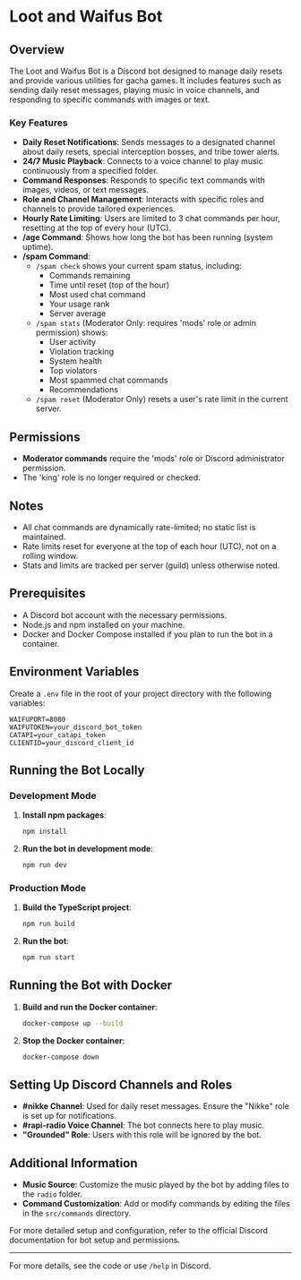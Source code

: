 # Loot and Waifus Bot

## Overview

The Loot and Waifus Bot is a Discord bot designed to manage daily resets and provide various utilities for gacha games. It includes features such as sending daily reset messages, playing music in voice channels, and responding to specific commands with images or text.

### Key Features

- **Daily Reset Notifications**: Sends messages to a designated channel about daily resets, special interception bosses, and tribe tower alerts.
- **24/7 Music Playback**: Connects to a voice channel to play music continuously from a specified folder.
- **Command Responses**: Responds to specific text commands with images, videos, or text messages.
- **Role and Channel Management**: Interacts with specific roles and channels to provide tailored experiences.
- **Hourly Rate Limiting**: Users are limited to 3 chat commands per hour, resetting at the top of every hour (UTC).
- **/age Command**: Shows how long the bot has been running (system uptime).
- **/spam Command**:
  - `/spam check` shows your current spam status, including:
    - Commands remaining
    - Time until reset (top of the hour)
    - Most used chat command
    - Your usage rank
    - Server average
  - `/spam stats` (Moderator Only: requires 'mods' role or admin permission) shows:
    - User activity
    - Violation tracking
    - System health
    - Top violators
    - Most spammed chat commands
    - Recommendations
  - `/spam reset` (Moderator Only) resets a user's rate limit in the current server.

## Permissions

- **Moderator commands** require the 'mods' role or Discord administrator permission.
- The 'king' role is no longer required or checked.

## Notes

- All chat commands are dynamically rate-limited; no static list is maintained.
- Rate limits reset for everyone at the top of each hour (UTC), not on a rolling window.
- Stats and limits are tracked per server (guild) unless otherwise noted.

## Prerequisites

- A Discord bot account with the necessary permissions.
- Node.js and npm installed on your machine.
- Docker and Docker Compose installed if you plan to run the bot in a container.

## Environment Variables

Create a `.env` file in the root of your project directory with the following variables:

```plaintext
WAIFUPORT=8080
WAIFUTOKEN=your_discord_bot_token
CATAPI=your_catapi_token
CLIENTID=your_discord_client_id
```

## Running the Bot Locally

### Development Mode

1. **Install npm packages**:
   ```bash
   npm install
   ```

2. **Run the bot in development mode**:
   ```bash
   npm run dev
   ```

### Production Mode

1. **Build the TypeScript project**:
   ```bash
   npm run build
   ```

2. **Run the bot**:
   ```bash
   npm run start
   ```

## Running the Bot with Docker

1. **Build and run the Docker container**:
   ```bash
   docker-compose up --build
   ```

2. **Stop the Docker container**:
   ```bash
   docker-compose down
   ```

## Setting Up Discord Channels and Roles

- **#nikke Channel**: Used for daily reset messages. Ensure the "Nikke" role is set up for notifications.
- **#rapi-radio Voice Channel**: The bot connects here to play music.
- **"Grounded" Role**: Users with this role will be ignored by the bot.

## Additional Information

- **Music Source**: Customize the music played by the bot by adding files to the `radio` folder.
- **Command Customization**: Add or modify commands by editing the files in the `src/commands` directory.

For more detailed setup and configuration, refer to the official Discord documentation for bot setup and permissions.

---

For more details, see the code or use `/help` in Discord.
